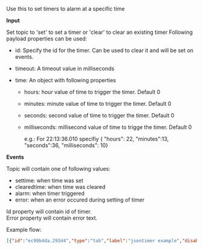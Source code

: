 Use this to set timers to alarm at a specific time

<b>Input</b>

Set topic to 'set' to set a timer or 'clear' to clear an existing timer
Following payload properties can be used:

* id: Specify the id for the timer. Can be used to clear it and will be set on events.
* timeout: A timeout value in milliseconds
* time: An object with following properties

    * hours: hour value of time to trigger the timer. Default 0
    * minutes: minute value of time to trigger the timer. Default 0
    * seconds: second value of time to trigger the timer. Default 0
    * milliseconds: millisecond value of time to trigge the timer. Default 0

        e.g.: For 22:13:36.010 specifiy { "hours": 22, "minutes":13, "seconds":36, "milliseconds": 10}

<b>Events</b>

Topic will contain one of following values:
* settime: when time was set
* clearedtime: when time was cleared
* alarm: when timer triggered
* error: when an error occured during setting of timer

Id property will contain id of timer.<br>
Error property will contain error text.


Example flow:
```json
[{"id":"ec99b4da.293d4","type":"tab","label":"jsontimer example","disabled":false,"info":""},{"id":"7279d624.7be1e","type":"jsontimer","z":"ec99b4da.293d4","name":"","x":440,"y":200,"wires":[["f7b7a7a8.610e08"]]},{"id":"f7b7a7a8.610e08","type":"debug","z":"ec99b4da.293d4","name":"timerout","active":true,"tosidebar":true,"console":false,"tostatus":false,"complete":"true","targetType":"full","statusVal":"","statusType":"auto","x":620,"y":200,"wires":[]},{"id":"781c568e.7274d","type":"inject","z":"ec99b4da.293d4","name":"20 seconds","props":[{"p":"payload"},{"p":"topic","vt":"str"}],"repeat":"","crontab":"","once":false,"onceDelay":0.1,"topic":"set","payload":"{\"id\":\"This is a test\",\"timeout\":20000}","payloadType":"json","x":200,"y":120,"wires":[["7279d624.7be1e","af6927b1.cf26b"]]},{"id":"af6927b1.cf26b","type":"debug","z":"ec99b4da.293d4","name":"timer in","active":true,"tosidebar":true,"console":false,"tostatus":false,"complete":"true","targetType":"full","statusVal":"","statusType":"auto","x":440,"y":120,"wires":[]},{"id":"65d3a29.abf2fdc","type":"inject","z":"ec99b4da.293d4","name":"Clear 20 seconds timer","props":[{"p":"payload"},{"p":"topic","vt":"str"}],"repeat":"","crontab":"","once":false,"onceDelay":0.1,"topic":"clear","payload":"{\"id\":\"This is a test\"}","payloadType":"json","x":200,"y":280,"wires":[["7279d624.7be1e"]]}]
```